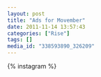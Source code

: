 ```yaml
---
layout: post
title: "Ads for Movember"
date: 2011-11-14 13:57:43
categories: ["Rise"]
tags: []
media_id: "338593890_326209"
---
```


{% instagram %}
